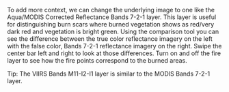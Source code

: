 To add more context, we can change the underlying image to one like the Aqua/MODIS Corrected Reflectance Bands 7-2-1 layer. This layer is useful for distinguishing burn scars where burned vegetation shows as red/very dark red and vegetation is bright green. Using the comparison tool you can see the difference between the true color reflectance imagery on the left with the false color, Bands 7-2-1 reflectance imagery on the right. Swipe the center bar left and right to look at those differences. Turn on and off the fire layer to see how the fire points correspond to the burned areas.

Tip: The VIIRS Bands M11-I2-I1 layer is similar to the MODIS Bands 7-2-1 layer.
